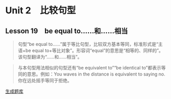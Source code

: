 ﻿ # Unit 2　比较句型
 ## Lesson 19　be equal to……和……相当
 
> 句型“be equal to……”属于等比句型，比较双方基本等同，标准形式是“主语+be equal to+等比对象”。形容词“equal”的意思是“相等的、同样的”。该句型翻译为“……和……相当”。

> 与本句型用法相似的句型还有“be equivalent to”“be identical to”都表示等同的意思。例如：You waves in the distance is equivalent to saying no.你在远处摇手等同于拒绝。


 [生成题库](./question/f019.json)
